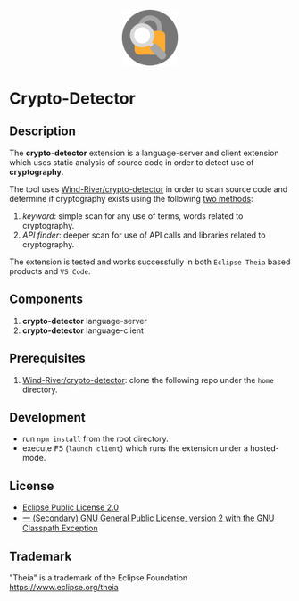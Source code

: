 <br />

<div align='center'>

<img src='./assets/logo.png' width='100px'>

</div>

# Crypto-Detector

## Description

The **crypto-detector** extension is a language-server and client extension which uses static analysis of source code in order to detect use of **cryptography**.

The tool uses [Wind-River/crypto-detector]( https://github.com/Wind-River/crypto-detector) in order to scan source code and determine if cryptography exists using the following [two methods](https://github.com/Wind-River/crypto-detector#methods-of-scanning-code):

1. _keyword_: simple scan for any use of terms, words related to cryptography.
2. _API finder_: deeper scan for use of API calls and libraries related to cryptography.

The extension is tested and works successfully in both `Eclipse Theia` based products and `VS Code`.

## Components

1. **crypto-detector** language-server
2. **crypto-detector** language-client

## Prerequisites

1. [Wind-River/crypto-detector]( https://github.com/Wind-River/crypto-detector): clone the following repo under the `home` directory.

## Development

- run `npm install` from the root directory.
- execute <kbd>F5</kbd> (`launch client`) which runs the extension under a hosted-mode.

## License

- [Eclipse Public License 2.0](./LICENSE)
- [一 (Secondary) GNU General Public License, version 2 with the GNU Classpath Exception](./LICENSE)

## Trademark
"Theia" is a trademark of the Eclipse Foundation
https://www.eclipse.org/theia

